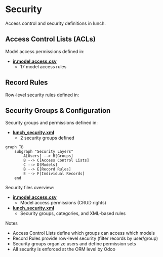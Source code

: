# Security

Access control and security definitions in lunch.

## Access Control Lists (ACLs)

Model access permissions defined in:
- **[ir.model.access.csv](../lunch/security/ir.model.access.csv)**
  - 17 model access rules

## Record Rules

Row-level security rules defined in:

## Security Groups & Configuration

Security groups and permissions defined in:
- **[lunch_security.xml](../lunch/security/lunch_security.xml)**
  - 2 security groups defined

```mermaid
graph TB
    subgraph "Security Layers"
        A[Users] --> B[Groups]
        B --> C[Access Control Lists]
        C --> D[Models]
        B --> E[Record Rules]
        E --> F[Individual Records]
    end
```

Security files overview:
- **[ir.model.access.csv](../lunch/security/ir.model.access.csv)**
  - Model access permissions (CRUD rights)
- **[lunch_security.xml](../lunch/security/lunch_security.xml)**
  - Security groups, categories, and XML-based rules

Notes
- Access Control Lists define which groups can access which models
- Record Rules provide row-level security (filter records by user/group)
- Security groups organize users and define permission sets
- All security is enforced at the ORM level by Odoo
